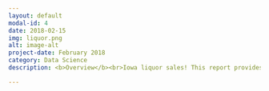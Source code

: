 ```yaml
---
layout: default
modal-id: 4
date: 2018-02-15
img: liquor.png
alt: image-alt
project-date: February 2018
category: Data Science
description: <b>Overview</b><br>Iowa liquor sales! This report provides an analysis of transactional data and demographic data to predict total sales by liquor stores in Iowa. The goal was to use this info to make locational recommendations for building new liquor stores in Iowa. I combined liquor data with demographic data to test if demographic data could predict total store sales. For this study, I used linear regression to model sales because I wanted to infer about the relations between my variables and my target. In this instance, I want to find the optimal demographic measures and then locate the areas with the best combinations of these features.<br><br><b>Data</b><br>The data was sourced from the state of Iowa, and was grouped into store level data in order to infer about sales by store. Two datasets were used&#58 Iowa liquor transactions, and Iowa demographic data.<ul> <li> Iowa liquor transactions&#58<br>Provided by the state of Iowa, consists of every class E liquor transaction in Iowa from January 2015 to March 2016. Data includes store info and address, liquor type and quantity, and cost to store and buyer.</li> <br> <li> Iowa demographic data&#58<br>Pulled from the Iowa State Data Center, a combination of demographic data organized by county. Data was pulled from the 'American Community Survey' section of the ISDC's website.</li> </ul> <br> <b>Key Insights</b> <br>While initially examining the sales oriented data, the main focus of this study is on the demographic data. Locational data is likely to have correlation but not causation with sales, and for that reason the report analyzes the demographic data, or quantifiable population statistics that can be categorized by location, to infer about the ability of a location to predict sales. The hypothesis was that demographic data will help explain the variability of store sales. The results of the study unfortunately tell a different tale - models using the demographic data had poor explanatory power on the sales of a store. As such, I concluded that demographic data at that level cannot reliably be used to predict store sales. Polk, Linn, and Scott counties were selected as target regions for new stores based on their relative outperformance in sales and undersaturation on a stores per county basis. Further assessment should address intercounty data to find the least saturated points in these counties.<br><br><b>Skills and Concepts Used</b><br>Pandas<br>SKLearn<br>Statsmodels<br>Matploblib<br>Multiple Linear Regression<br>Model cross-validation<br>

---
```


